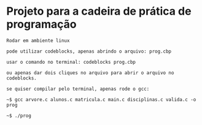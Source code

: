 # Projeto para a cadeira de prática de programação

    Rodar em ambiente linux
    
    pode utilizar codeblocks, apenas abrindo o arquivo: prog.cbp
    
    usar o comando no terminal: codeblocks prog.cbp 
    
    ou apenas dar dois cliques no arquivo para abrir o arquivo no codeblocks.
    
    se quiser compilar pelo terminal, apenas rode o gcc: 
    
    ~$ gcc arvore.c alunos.c matricula.c main.c disciplinas.c valida.c -o prog
    
    ~$ ./prog 
